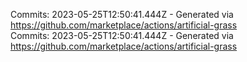 Commits: 2023-05-25T12:50:41.444Z - Generated via https://github.com/marketplace/actions/artificial-grass
<br>
Commits: 2023-05-25T12:50:41.444Z - Generated via https://github.com/marketplace/actions/artificial-grass
<br>
